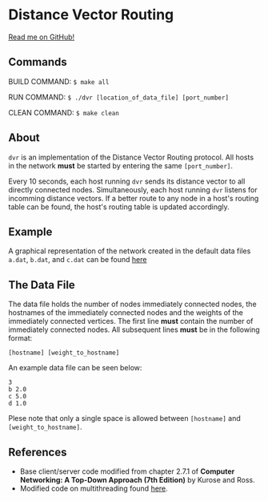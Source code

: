 # Distance Vector Routing

[Read me on GitHub!](https://github.com/SeanCooke/distance-vector-routing)

## Commands
BUILD COMMAND: `$ make all`

RUN COMMAND: `$ ./dvr [location_of_data_file] [port_number]`

CLEAN COMMAND: `$ make clean`

## About
`dvr` is an implementation of the Distance Vector Routing protocol.  All hosts in the network __must__ be started by entering the same `[port_number]`.

Every 10  seconds, each host running `dvr` sends its distance vector to all directly connected nodes.  Simultaneously, each host running `dvr` listens for incomming distance vectors.  If a better route to any node in a host's routing table can be found, the host's routing table is updated accordingly.

## Example
A graphical representation of the network created in the default data files `a.dat`, `b.dat`, and `c.dat` can be found [here](#)

## The Data File
The data file holds the number of nodes immediately connected nodes, the hostnames of the immediately connected nodes and the weights of the immediately connected vertices.  The first line __must__ contain the number of immediately connected nodes.  All subsequent lines __must__ be in the following format:

    [hostname] [weight_to_hostname]
    
An example data file can be seen below:

    3
    b 2.0
    c 5.0
    d 1.0
    
Plese note that only a single space is allowed between `[hostname]` and `[weight_to_hostname]`.

## References
* Base client/server code modified from chapter 2.7.1 of __Computer Networking: A Top-Down Approach (7th Edition)__ by Kurose and Ross.
* Modified code on multithreading found [here](http://www.tutorialspoint.com/python/python_multithreading.htm).

